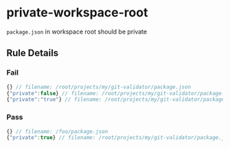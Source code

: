 <!-- prettier-ignore-start -->
# private-workspace-root

`package.json` in workspace root should be private

## Rule Details

### Fail

```ts
{} // filename: /root/projects/my/git-validator/package.json
{"private":false} // filename: /root/projects/my/git-validator/package.json
{"private":"true"} // filename: /root/projects/my/git-validator/package.json
```

### Pass

```ts
{} // filename: /foo/package.json
{"private":true} // filename: /root/projects/my/git-validator/package.json
```
<!-- prettier-ignore-end -->
